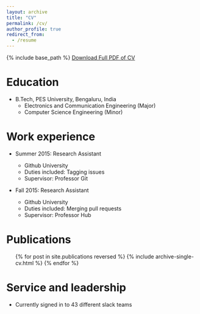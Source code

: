 ```yaml
---
layout: archive
title: "CV"
permalink: /cv/
author_profile: true
redirect_from:
  - /resume
---
```


{% include base_path %}
<i class="fa fa-download" aria-hidden="true"></i> [ Download Full PDF of CV](http://prassi07.github.io/files/CV_website.pdf)

Education
======
* B.Tech, PES University, Bengaluru, India
  * Electronics and Communication Engineering (Major)
  * Computer Science Engineering (Minor)

Work experience
======
* Summer 2015: Research Assistant
  * Github University
  * Duties included: Tagging issues
  * Supervisor: Professor Git

* Fall 2015: Research Assistant
  * Github University
  * Duties included: Merging pull requests
  * Supervisor: Professor Hub

Publications
======
  <ul>{% for post in site.publications reversed %}
    {% include archive-single-cv.html %}
  {% endfor %}</ul>
  
Service and leadership
======
* Currently signed in to 43 different slack teams
